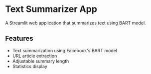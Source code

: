 # Text Summarizer App

A Streamlit web application that summarizes text using BART model.

## Features
- Text summarization using Facebook's BART model
- URL article extraction
- Adjustable summary length
- Statistics display 